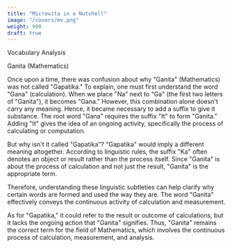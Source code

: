 ```yaml
---
title: "Microvita in a Nutshell"
image: "/covers/mv.png"
weight: 900
draft: true
---
```




Vocabulary Analysis

Ganita (Mathematics)

Once upon a time, there was confusion about why "Ganita" (Mathematics) was not called "Gapatika." To explain, one must first understand the word "Gana" (calculation). When we place "Na" next to "Ga" (the first two letters of "Ganita"), it becomes "Gana." However, this combination alone doesn't carry any meaning. Hence, it became necessary to add a suffix to give it substance. The root word "Gana" requires the suffix "It" to form "Ganita." Adding "It" gives the idea of an ongoing activity, specifically the process of calculating or computation.

But why isn't it called "Gapatika"? "Gapatika" would imply a different meaning altogether. According to linguistic rules, the suffix "Ka" often denotes an object or result rather than the process itself. Since "Ganita" is about the process of calculation and not just the result, "Ganita" is the appropriate term.

Therefore, understanding these linguistic subtleties can help clarify why certain words are formed and used the way they are. The word "Ganita" effectively conveys the continuous activity of calculation and measurement.

As for "Gapatika," it could refer to the result or outcome of calculations, but it lacks the ongoing action that "Ganita" signifies. Thus, "Ganita" remains the correct term for the field of Mathematics, which involves the continuous process of calculation, measurement, and analysis.